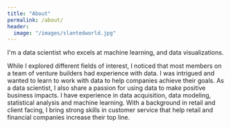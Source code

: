 ```yaml
---
title: "About"
permalink: /about/
header:
  image: "/images/slantedworld.jpg"
---
```


I'm a data scientist who excels at machine learning, and data visualizations.

While I explored different fields of interest, I noticed that most members on a team of venture builders had experience with data. I was intrigued and wanted to learn to work with data to help companies achieve their goals. As a data scientist, I also share a passion for using data to make positive business impacts. I have experience in data acquisition, data modeling, statistical analysis and machine learning. With a background in retail and client facing, I bring strong skills in customer service that help retail and financial companies increase their top line.
